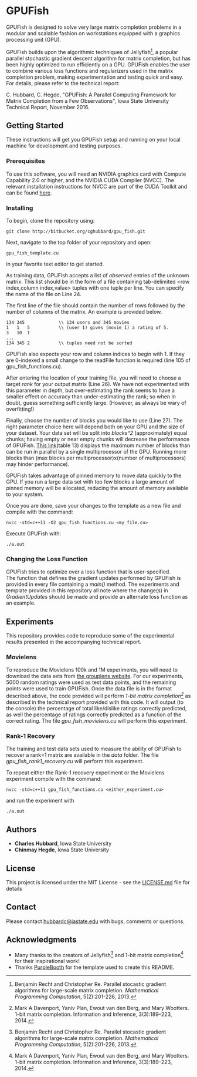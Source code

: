 # GPUFish
GPUFish is designed to solve very large matrix completion problems in a modular and scalable fashion on workstations equipped with a graphics processing unit (GPU).

GPUFish builds upon the algorithmic techniques of Jellyfish[^fn1], a popular parallel stochastic gradient descent algorithm for matrix completion, but has been highly optimized to run efficiently on a GPU.  GPUFish enables the user to combine various loss functions and regularizers used in the matrix completion problem, making experimentation and testing quick and easy.  For details, please refer to the technical report:

C. Hubbard, C. Hegde, "GPUFish: A Parallel Computing Framework for Matrix Completion from a Few Observations", Iowa State University Technical Report, November 2016.

## Getting Started

These instructions will get you GPUFish setup and running on your local machine for development and testing purposes.

### Prerequisites

To use this software, you will need an NVIDIA graphics card with Compute Capability 2.0 or higher, and the NVIDIA CUDA Compiler (NVCC).  The relevant installation instructions for NVCC are part of the CUDA Toolkit and can be found [here](https://developer.nvidia.com/cuda-downloads).

### Installing

To begin, clone the repository using:
```
git clone http://bitbucket.org/cghubbard/gpu_fish.git
```
Next, navigate to the top folder of your repository and open:
```
gpu_fish_template.cu
```
in your favorite text editor to get started.

As training data, GPUFish accepts a list of *observed* entries of the unknown matrix. This list should be in the form of a file containing tab-delimited <row index,column index,value> tuples with one tuple per line. You can specify the name of the file on Line 24.

The first line of the file should contain the number of rows followed by the number of columns of the matrix. An example is provided below.

```
134 345             \\ 134 users and 345 movies
1   1   5           \\ (user 1) gives (movie 1) a rating of 5.
3   10  1
...
134 345 2           \\ tuples need not be sorted
```

GPUFish also expects your row and column indices to begin with 1. If they are 0-indexed a small change to the readFile function is required (line 105 of gpu_fish_functions.cu).

After entering the location of your training file, you will need to choose a target *rank* for your output matrix (Line 26). We have not experimented with this parameter in depth, but over-estimating the rank seems to have a smaller effect on accuracy than under-estimating the rank; so when in doubt, guess something sufficiently large. (However, as always be wary of overfitting!)

Finally, choose the number of blocks you would like to use (Line 27). The right parameter choice here will depend both on your GPU and the size of your dataset.  Your data set will be split into _blocks^2_ (approximately) equal chunks; having empty or near empty chunks will decrease the performance of GPUFish. [This link](http://docs.nvidia.com/cuda/cuda-c-programming-guide/index.html#compute-capabilities)(table 13) displays the maximum number of blocks than can be run in parallel by a single multiprocessor of the GPU. Running more blocks than (max blocks per multiprocessor)x(number of multiprocessors) may hinder performance).  

GPUFish takes advantage of pinned memory to move data quickly to the GPU.  If you run a large data set with too few blocks a large amount of pinned memory will be allocated, reducing the amount of memory available to your system.  

Once you are done, save your changes to the template as a new file and compile with the command:
```
nvcc -std=c++11 -O2 gpu_fish_functions.cu <my_file.cu>
```
Execute GPUFish with:
```
./a.out
```
### Changing the Loss Function
GPUFish tries to optimize over a loss function that is user-specified.  
The function that defines the gradient updates performed by GPUFish is provided in every file containing a _main()_ method.  The experiments and template provided in this repository all note where the change(s) in _GradientUpdates_ should be made and provide an alternate loss function as an example.

## Experiments
This repository provides code to reproduce some of the experimental results presented in the accompanying technical report.

### Movielens
To reproduce the Movielens 100k and 1M experiments, you will need to download the data sets from [the grouplens website](http://grouplens.org/datasets/movielens/).  For our experiments, 5000 random ratings were used as test data points, and the remaining points were used to train GPUFish.  Once the data file is in the format described above, the code provided will perform *1-bit matrix completion[^fn2]* as described in the technical report provided with this code.  It will output (to the console) the percentage of total like/dislike ratings correctly predicted, as well the percentage of ratings correctly predicted as a function of the correct rating.  The file _gpu_fish_movielens.cu_ will perform this experiment.

### Rank-1 Recovery
The training and test data sets used to measure the ability of GPUFish to recover a rank=1 matrix are available in the _data_ folder.
The file _gpu_fish_rank1_recovery.cu_ will perform this experiment.

To repeat either the Rank-1 recovery experiment or the Movielens experiment compile with the command:
```
nvcc -std=c++11 gpu_fish_functions.cu <either_experiment.cu>
```
and run the experiment with
```
./a.out
```

## Authors

* **Charles Hubbard**, Iowa State University
* **Chinmay Hegde**, Iowa State University

## License

This project is licensed under the MIT License - see the [LICENSE.md](LICENSE.md) file for details

## Contact
Please contact hubbardc@iastate.edu with bugs, comments or questions.
## Acknowledgments

* Many thanks to the creators of Jellyfish[^fn1] and  1-bit matrix completion[^fn2] for their inspirational work!
* Thanks [PurpleBooth](https://github.com/PurpleBooth) for the template used to create this README.


[^fn1]: Benjamin Recht and Christopher Re.  Parallel stocastic gradient algorithms for large-scale matrix completion.  _Mathematical Programming Computation_, 5(2):201-226, 2013.
[^fn2]: Mark A Davenport, Yaniv Plan, Ewout van den Berg, and Mary Wootters. 1-bit matrix completion. Information and Inference, 3(3):189–223, 2014.
